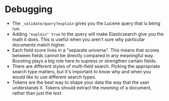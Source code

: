 # Debugging
- The `_validate/query?explain` gives you the Lucene query that is being run.
- Adding `"explain" true` to the query will make Elasticsearch give you the math it does. This is useful when you aren't sure why particular documents match higher.
- Each field score lives in a "separate universe". This means that scores between fields cannot be directly compared in any meaningful way. Boosting plays a big role here to supress or strengthen certain fields.
- There are different styles of multi-field search. Picking the appropriate search type matters, but it's important to know why and when you would like to use different search types.
- Tokens are the best way to shape your data the way that the user understands it. Tokens should extract the _meaning_ of a document, rather than just the _text_.